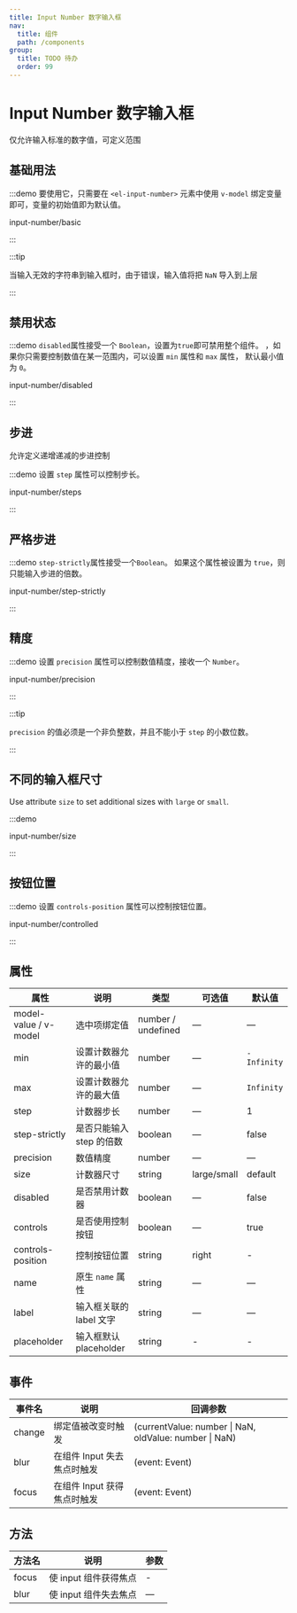 ```yaml
---
title: Input Number 数字输入框
nav:
  title: 组件
  path: /components
group:
  title: TODO 待办
  order: 99
---
```

# Input Number 数字输入框

仅允许输入标准的数字值，可定义范围

## 基础用法

:::demo 要使用它，只需要在 `<el-input-number>` 元素中使用 `v-model` 绑定变量即可，变量的初始值即为默认值。

input-number/basic

:::

:::tip

当输入无效的字符串到输入框时，由于错误，输入值将把 `NaN` 导入到上层

:::

## 禁用状态

:::demo `disabled`属性接受一个 `Boolean`，设置为`true`即可禁用整个组件。 ，如果你只需要控制数值在某一范围内，可以设置 `min` 属性和 `max` 属性， 默认最小值为 `0`。

input-number/disabled

:::

## 步进

允许定义递增递减的步进控制

:::demo 设置 `step` 属性可以控制步长。

input-number/steps

:::

## 严格步进

:::demo `step-strictly`属性接受一个`Boolean`。 如果这个属性被设置为 `true`，则只能输入步进的倍数。

input-number/step-strictly

:::

## 精度

:::demo 设置 `precision` 属性可以控制数值精度，接收一个 `Number`。

input-number/precision

:::

:::tip

`precision` 的值必须是一个非负整数，并且不能小于 `step` 的小数位数。

:::

## 不同的输入框尺寸

Use attribute `size` to set additional sizes with `large` or `small`.

:::demo

input-number/size

:::

## 按钮位置

:::demo 设置 `controls-position` 属性可以控制按钮位置。

input-number/controlled

:::

## 属性

| 属性                    | 说明                | 类型                 | 可选值         | 默认值         |
| --------------------- | ----------------- | ------------------ | ----------- | ----------- |
| model-value / v-model | 选中项绑定值            | number / undefined | —           | —           |
| min                   | 设置计数器允许的最小值       | number             | —           | `-Infinity` |
| max                   | 设置计数器允许的最大值       | number             | —           | `Infinity`  |
| step                  | 计数器步长             | number             | —           | 1           |
| step-strictly         | 是否只能输入 step 的倍数   | boolean            | —           | false       |
| precision             | 数值精度              | number             | —           | —           |
| size                  | 计数器尺寸             | string             | large/small | default     |
| disabled              | 是否禁用计数器           | boolean            | —           | false       |
| controls              | 是否使用控制按钮          | boolean            | —           | true        |
| controls-position     | 控制按钮位置            | string             | right       | -           |
| name                  | 原生 `name` 属性      | string             | —           | —           |
| label                 | 输入框关联的 label 文字   | string             | —           | —           |
| placeholder           | 输入框默认 placeholder | string             | -           | -           |

## 事件

| 事件名    | 说明                | 回调参数                                                     |
| ------ | ----------------- | -------------------------------------------------------- |
| change | 绑定值被改变时触发         | (currentValue: number \| NaN, oldValue: number \| NaN) |
| blur   | 在组件 Input 失去焦点时触发 | (event: Event)                                           |
| focus  | 在组件 Input 获得焦点时触发 | (event: Event)                                           |

## 方法

| 方法名   | 说明             | 参数 |
| ----- | -------------- | -- |
| focus | 使 input 组件获得焦点 | -  |
| blur  | 使 input 组件失去焦点 | —  |

